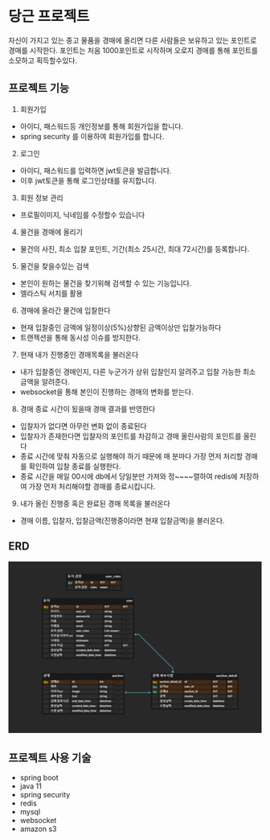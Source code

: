 # 당근 프로젝트
자신이 가지고 있는 중고 물품을 경매에 올리면 다른 사람들은 보유하고 있는 포인트로 경매를 시작한다. 포인트는 처음 1000포인트로 시작하며 오로지 경매를 통해 포인트를 소모하고 획득할수있다. 
## 프로젝트 기능
1. 회원가입
- 아이디, 패스워드등 개인정보를 통해 회원가입을 합니다.
- spring security 를 이용하여 회원가입를 합니다.
2. 로그인
- 아이디, 패스워드를 입력하면 jwt토큰을 발급합니다.
- 이후 jwt토큰을 통해 로그인상태를 유지합니다.
3. 회원 정보 관리
- 프로필이미지, 닉네임를 수정할수 있습니다
4. 물건을 경매에 올리기
- 물건의 사진, 최소 입찰 포인트, 기간(최소 25시간, 최대 72시간)를 등록합니다.
5. 물건을 찾을수있는 검색
- 본인이 원하는 물건을 찾기위해 검색할 수 있는 기능입니다.
- 엘라스틱 서치를 활용
6. 경매에 올라간 물건에 입찰한다
- 현재 입찰중인 금액에 일정이상(5%)상향된 금액이상만 입찰가능하다
- 트랜젝션을 통해 동시성 이슈를 방지한다.
7. 현재 내가 진행중인 경매목록을 불러온다
- 내가 입찰중인 경매인지, 다른 누군가가 상위 입찰인지 알려주고 입찰 가능한 최소금액을 알려준다.
- websocket을 통해 본인이 진행하는 경매의 변화를 받는다.
8. 경매 종료 시간이 됬을때 경매 결과를 반영한다
- 입찰자가 없다면 아무런 변화 없이 종료된다
- 입찰자가 존재한다면 입찰자의 포인트를 차감하고 경매 올린사람의 포인트를 올린다
- 종료 시간에 맞춰 자동으로 실행해야 하기 때문에 매 분마다 가장 먼저 처리할 경매를 확인하여 입찰 종료를 실행한다.
- 종료 시간을 매일 00시에 db에서 당일분만 가져와 정~~~~렬하여 redis에 저장하여 가장 먼저 처리해야할 경매를 종료시킵니다.
9. 내가 올린 진행중 혹은 완료된 경매 목록을 불러온다
- 경매 이름, 입찰자, 입찰금액(진행중이라면 현재 입찰금액)을 불러온다.

## ERD
![img.png](img.png)
## 프로젝트 사용 기술
- spring boot
- java 11
- spring security
- redis
- mysql
- websocket
- amazon s3